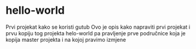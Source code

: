 # hello-world
Prvi projekat kako se koristi gutub
Ovo je opis kako napraviti prvi projekat i prvu kopiju tog projekta helo-world pa pravljenje prve područnice koja je kopija master projekta i na kojoj pravimo izmjene 

